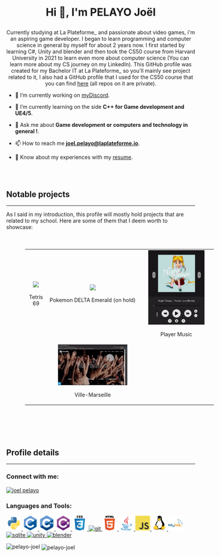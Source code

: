 # <p align="center">**Hi 👋, I'm PELAYO Joël**</p>
<p align="center">Currently studying at La Plateforme_ and passionate about video games, i'm an aspiring game developer. I began to learn programming and computer science in general by myself for about 2 years now. I first started by learning C#, Unity and blender and then took the CS50 course from Harvard University in 2021 to learn even more about computer science (You can learn more about my CS journey on my LinkedIn). This GitHub profile was created for my Bachelor IT at La Plateforme_ so you'll mainly see project related to it, I also had a GitHub profile that I used for the CS50 course that you can find <a href=https://github.com/Burger-Code>here</a> (all repos on it are private).</p>

- 🔭 I’m currently working on [myDiscord](https://github.com/livio-gonzalez-luna/myDiscord).

- 🌱 I’m currently learning on the side **C++ for Game development and UE4/5**.

- 💬 Ask me about **Game development or computers and technology in general !**.

- 📫 How to reach me **joel.pelayo@laplateforme.io**.

- 📄 Know about my experiences with my [resume](https://drive.google.com/file/d/15b5yMSHDEedpRhbxWdkU2Q1qJe0mI7JG/view?usp=share_link).

<br></br>

## **Notable projects**
---
As I said in my introduction, this profile will mostly hold projects that are related to my school. Here are some of them that I deem worth to showcase:
<table style="margin:10%" align="center">
    <tr>
        <td>
            <div align="center">
                <a href="https://github.com/pelayo-joel/pokemon"><img src="./images-src/Tetris69-presentation.gif"  width="80%"></a>
                <p>Tetris 69</p>
            </div>
        </td>
        <td>
            <div align="center">
                <a href="https://github.com/pelayo-joel/pokemon"><img src="./images-src/pokemon-delta.gif"  width="80%"></a>
                <p>Pokemon DELTA Emerald (on hold)</p>
            </div>
        </td>
        <td>
            <div align="center">
                <a href="https://github.com/pelayo-joel/playerMusic"><img src="./images-src/playermusic.gif"  width="80%"></a>
                <p>Player Music</p>
            </div>
        </td>
    </tr>
    <tr align="center">
        <td>
            <p>
        </td>
        <td>
            <div align="center">
                <a href="https://joel-pelayo.students-laplateforme.io/ville-marseille/marseille1.html"><img src="./images-src/marseille.gif"  width="80%"></a>
                <p>Ville-Marseille</p>
            </div>
        </td>
        <td>
            <p>
        </td>
    </tr>
</table>

<br></br>

## **Profile details**
---

<h3 align="left">Connect with me:</h3>
<p align="left">
<a href="https://www.linkedin.com/in/jo%C3%ABl-pelayo/?locale=en_US" target="blank"><img align="center" src="https://raw.githubusercontent.com/rahuldkjain/github-profile-readme-generator/master/src/images/icons/Social/linked-in-alt.svg" alt="joel pelayo" height="30" width="40" /></a>
</p>

<h3 align="left">Languages and Tools:</h3>
<p align="left"> <a href="https://www.python.org" target="_blank" rel="noreferrer"> <img src="https://raw.githubusercontent.com/devicons/devicon/master/icons/python/python-original.svg" alt="python" width="40" height="40"/> </a><a href="https://www.cprogramming.com/" target="_blank" rel="noreferrer"> <img src="https://raw.githubusercontent.com/devicons/devicon/master/icons/c/c-original.svg" alt="c" width="40" height="40"/> </a> <a href="https://www.w3schools.com/cpp/" target="_blank" rel="noreferrer"> <img src="https://raw.githubusercontent.com/devicons/devicon/master/icons/cplusplus/cplusplus-original.svg" alt="cplusplus" width="40" height="40"/> </a> <a href="https://www.w3schools.com/cs/" target="_blank" rel="noreferrer"> <img src="https://raw.githubusercontent.com/devicons/devicon/master/icons/csharp/csharp-original.svg" alt="csharp" width="40" height="40"/> </a> <a href="https://www.w3schools.com/css/" target="_blank" rel="noreferrer"> <img src="https://raw.githubusercontent.com/devicons/devicon/master/icons/css3/css3-original-wordmark.svg" alt="css3" width="40" height="40"/> </a> <a href="https://git-scm.com/" target="_blank" rel="noreferrer"> <img src="https://www.vectorlogo.zone/logos/git-scm/git-scm-icon.svg" alt="git" width="40" height="40"/> </a> <a href="https://www.w3.org/html/" target="_blank" rel="noreferrer"> <img src="https://raw.githubusercontent.com/devicons/devicon/master/icons/html5/html5-original-wordmark.svg" alt="html5" width="40" height="40"/> </a> <a href="https://www.java.com" target="_blank" rel="noreferrer"> <img src="https://raw.githubusercontent.com/devicons/devicon/master/icons/java/java-original.svg" alt="java" width="40" height="40"/> </a> <a href="https://developer.mozilla.org/en-US/docs/Web/JavaScript" target="_blank" rel="noreferrer"> <img src="https://raw.githubusercontent.com/devicons/devicon/master/icons/javascript/javascript-original.svg" alt="javascript" width="40" height="40"/> </a> <a href="https://www.linux.org/" target="_blank" rel="noreferrer"> <img src="https://raw.githubusercontent.com/devicons/devicon/master/icons/linux/linux-original.svg" alt="linux" width="40" height="40"/> </a> <a href="https://www.mysql.com/" target="_blank" rel="noreferrer"> <img src="https://raw.githubusercontent.com/devicons/devicon/master/icons/mysql/mysql-original-wordmark.svg" alt="mysql" width="40" height="40"/> </a> <a href="https://www.sqlite.org/" target="_blank" rel="noreferrer"> <img src="https://www.vectorlogo.zone/logos/sqlite/sqlite-icon.svg" alt="sqlite" width="40" height="40"/> </a> <a href="https://unity.com/" target="_blank" rel="noreferrer"> <img src="https://www.vectorlogo.zone/logos/unity3d/unity3d-icon.svg" alt="unity" width="40" height="40"/> </a> <a href="https://www.blender.org/" target="_blank" rel="noreferrer"> <img src="https://download.blender.org/branding/community/blender_community_badge_white.svg" alt="blender" width="40" height="40"/> </a> </p>


<p><img align="left" src="https://github-readme-stats.vercel.app/api/top-langs?username=pelayo-joel&theme=ayu-mirage&hide_border=true&show_icons=true&bg_color=00000000&locale=en&layout=compact" alt="pelayo-joel" /></p>

<p>&nbsp;<img align="center" src="https://github-readme-stats.vercel.app/api?username=pelayo-joel&theme=ayu-mirage&hide_border=true&show_icons=true&bg_color=00000000&locale=en" alt="pelayo-joel" /></p>

